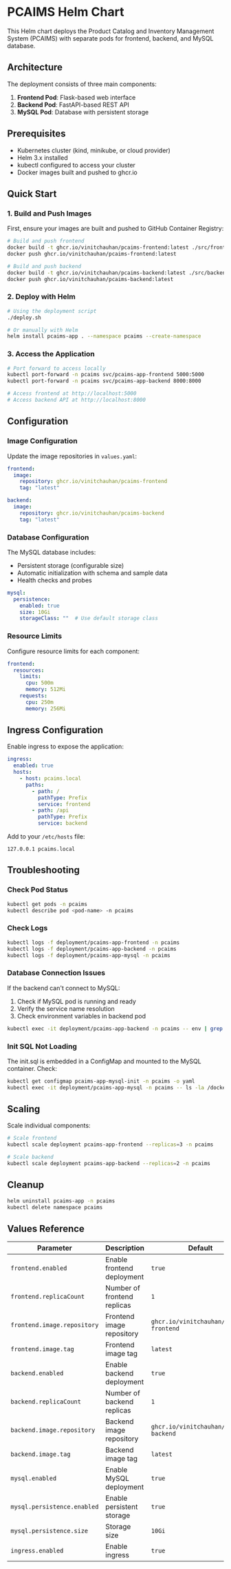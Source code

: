 # PCAIMS Helm Chart

This Helm chart deploys the Product Catalog and Inventory Management System (PCAIMS) with separate pods for frontend, backend, and MySQL database.

## Architecture

The deployment consists of three main components:

1. **Frontend Pod**: Flask-based web interface
2. **Backend Pod**: FastAPI-based REST API
3. **MySQL Pod**: Database with persistent storage

## Prerequisites

- Kubernetes cluster (kind, minikube, or cloud provider)
- Helm 3.x installed
- kubectl configured to access your cluster
- Docker images built and pushed to ghcr.io

## Quick Start

### 1. Build and Push Images

First, ensure your images are built and pushed to GitHub Container Registry:

```bash
# Build and push frontend
docker build -t ghcr.io/vinitchauhan/pcaims-frontend:latest ./src/frontend
docker push ghcr.io/vinitchauhan/pcaims-frontend:latest

# Build and push backend
docker build -t ghcr.io/vinitchauhan/pcaims-backend:latest ./src/backend
docker push ghcr.io/vinitchauhan/pcaims-backend:latest
```

### 2. Deploy with Helm

```bash
# Using the deployment script
./deploy.sh

# Or manually with Helm
helm install pcaims-app . --namespace pcaims --create-namespace
```

### 3. Access the Application

```bash
# Port forward to access locally
kubectl port-forward -n pcaims svc/pcaims-app-frontend 5000:5000
kubectl port-forward -n pcaims svc/pcaims-app-backend 8000:8000

# Access frontend at http://localhost:5000
# Access backend API at http://localhost:8000
```

## Configuration

### Image Configuration

Update the image repositories in `values.yaml`:

```yaml
frontend:
  image:
    repository: ghcr.io/vinitchauhan/pcaims-frontend
    tag: "latest"

backend:
  image:
    repository: ghcr.io/vinitchauhan/pcaims-backend
    tag: "latest"
```

### Database Configuration

The MySQL database includes:
- Persistent storage (configurable size)
- Automatic initialization with schema and sample data
- Health checks and probes

```yaml
mysql:
  persistence:
    enabled: true
    size: 10Gi
    storageClass: ""  # Use default storage class
```

### Resource Limits

Configure resource limits for each component:

```yaml
frontend:
  resources:
    limits:
      cpu: 500m
      memory: 512Mi
    requests:
      cpu: 250m
      memory: 256Mi
```

## Ingress Configuration

Enable ingress to expose the application:

```yaml
ingress:
  enabled: true
  hosts:
    - host: pcaims.local
      paths:
        - path: /
          pathType: Prefix
          service: frontend
        - path: /api
          pathType: Prefix
          service: backend
```

Add to your `/etc/hosts` file:
```
127.0.0.1 pcaims.local
```

## Troubleshooting

### Check Pod Status
```bash
kubectl get pods -n pcaims
kubectl describe pod <pod-name> -n pcaims
```

### Check Logs
```bash
kubectl logs -f deployment/pcaims-app-frontend -n pcaims
kubectl logs -f deployment/pcaims-app-backend -n pcaims
kubectl logs -f deployment/pcaims-app-mysql -n pcaims
```

### Database Connection Issues

If the backend can't connect to MySQL:

1. Check if MySQL pod is running and ready
2. Verify the service name resolution
3. Check environment variables in backend pod

```bash
kubectl exec -it deployment/pcaims-app-backend -n pcaims -- env | grep DB_
```

### Init SQL Not Loading

The init.sql is embedded in a ConfigMap and mounted to the MySQL container. Check:

```bash
kubectl get configmap pcaims-app-mysql-init -n pcaims -o yaml
kubectl exec -it deployment/pcaims-app-mysql -n pcaims -- ls -la /docker-entrypoint-initdb.d/
```

## Scaling

Scale individual components:

```bash
# Scale frontend
kubectl scale deployment pcaims-app-frontend --replicas=3 -n pcaims

# Scale backend
kubectl scale deployment pcaims-app-backend --replicas=2 -n pcaims
```

## Cleanup

```bash
helm uninstall pcaims-app -n pcaims
kubectl delete namespace pcaims
```

## Values Reference

| Parameter | Description | Default |
|-----------|-------------|---------|
| `frontend.enabled` | Enable frontend deployment | `true` |
| `frontend.replicaCount` | Number of frontend replicas | `1` |
| `frontend.image.repository` | Frontend image repository | `ghcr.io/vinitchauhan/pcaims-frontend` |
| `frontend.image.tag` | Frontend image tag | `latest` |
| `backend.enabled` | Enable backend deployment | `true` |
| `backend.replicaCount` | Number of backend replicas | `1` |
| `backend.image.repository` | Backend image repository | `ghcr.io/vinitchauhan/pcaims-backend` |
| `backend.image.tag` | Backend image tag | `latest` |
| `mysql.enabled` | Enable MySQL deployment | `true` |
| `mysql.persistence.enabled` | Enable persistent storage | `true` |
| `mysql.persistence.size` | Storage size | `10Gi` |
| `ingress.enabled` | Enable ingress | `true` |